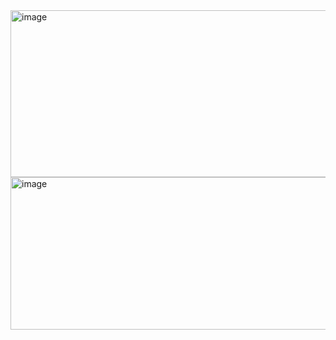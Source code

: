 <img width="827" height="267" alt="image" src="https://github.com/user-attachments/assets/fb2b8fdf-6c36-48c0-8d21-b700313eac24" />

<img width="804" height="244" alt="image" src="https://github.com/user-attachments/assets/3780cd01-9bb5-4b5d-ad1e-18cfa6104252" />
